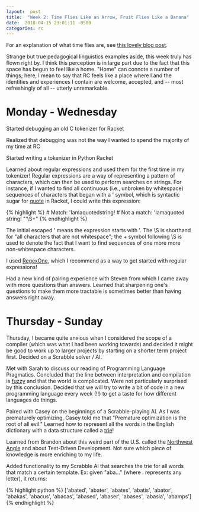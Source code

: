 ```yaml
---
layout:  post
title:  "Week 2: Time Flies Like an Arrow, Fruit Flies Like a Banana"
date:  2018-04-15 23:01:11 -0500
categories: rc
---
```


For an explanation of what time flies are, see [this lovely blog post](https://allthingslinguistic.com/post/51834369484/structural-ambiguity-illustrations-from).

Strange but true pedagogical linguistics examples aside, this week truly has flown right by. I think this perception is in large part due to the fact that this space has begun to feel like a home. "Home" can connote a number of things; here, I mean to say that RC feels like a place where I and the identities and experiences I contain are welcome, accepted, and -- most refreshingly of all -- utterly unremarkable.

# Monday - Wednesday

Started debugging an old C tokenizer for Racket

Realized that debugging was not the way I wanted to spend the majority of my time at RC

Started writing a tokenizer in Python Racket

Learned about regular expressions and used them for the first time in my tokenizer! Regular expressions are a way of representing a pattern of characters, which can then be used to perform searches on strings. For instance, if I wanted to find all continuous (i.e., unbroken by whitespace) sequences of characters that began with a ' symbol, which is syntactic sugar for [quote](https://docs.racket-lang.org/guide/quote.html) in Racket, I could write this expression:

{% highlight %}
\# Match: 'Iamaquotedstring!
\# Not a match: 'Iamaquoted string!
"\'\S+"
{% endhighlight %}

The initial escaped ' means the expression starts with '. The \S is shorthand for "all characters that are not whitespace"; the + symbol following \S is used to denote the fact that I want to find sequences of one more more non-whitespace characters.

I used [RegexOne](https://regexone.com/), which I recommend as a way to get started with regular expressions!

Had a new kind of pairing experience with Steven from which I came away with more questions than answers. Learned that sharpening one's questions to make them more tractable is sometimes better than having answers right away.

# Thursday - Sunday

Thursday, I became quite anxious when I considered the scope of a compiler (which was what I had been working towards) and decided it might be good to work up to larger projects by starting on a shorter term project first. Decided on a Scrabble solver / AI.

Met with Sarah to discuss our reading of Programming Language Pragmatics. Concluded that the line between interpretation and compilation is [fuzzy](https://nedbatchelder.com/blog/201803/is_python_interpreted_or_compiled_yes.html) and that the world is complicated. Were not particularly surprised by this conclusion. Decided that we will try to write a bit of code in a new programming language every week (!!) to get a taste for how different languages do things.

Paired with Casey on the beginnings of a Scrabble-playing AI. As I was prematurely optimizing, Casey told me that "Premature optimization is the root of all evil." Learned how to represent all the words in the English dictionary with a data structure called a [trie](https://en.wikipedia.org/wiki/Trie)!

Learned from Brandon about this weird part of the U.S. called the [Northwest Angle](https://en.wikipedia.org/wiki/Northwest_Angle) and about Test-Driven Development. Not sure which piece of knowledge is more enriching to my life.

Added functionality to my Scrabble AI that searches the trie for all words that match a certain template. Ex: given "aba..." (where . represents any letter), it returns:

{% highlight python %}
['abated', 'abater', 'abates', 'abatis', 'abator', 'abakas', 'abacus', 'abacas', 'abased', 'abaser', 'abases', 'abasia', 'abamps']
{% endhighlight %}
